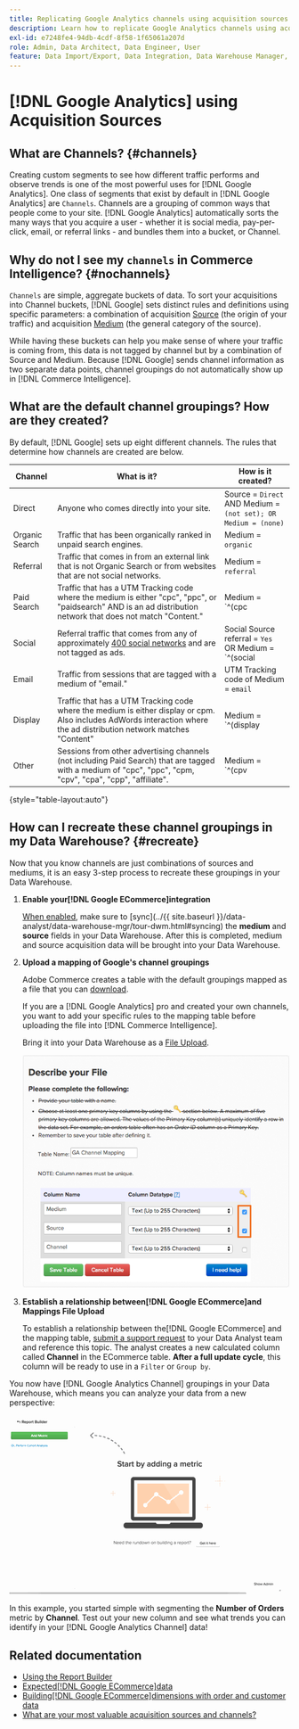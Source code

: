```yaml
---
title: Replicating Google Analytics channels using acquisition sources
description: Learn how to replicate Google Analytics channels using acquisition sources.
exl-id: e7248fe4-94db-4cdf-8f58-1f65061a207d
role: Admin, Data Architect, Data Engineer, User
feature: Data Import/Export, Data Integration, Data Warehouse Manager, Commerce Tables
---
```

# [!DNL Google Analytics] using Acquisition Sources

## What are Channels? {#channels}

Creating custom segments to see how different traffic performs and observe trends is one of the most powerful uses for [!DNL Google Analytics]. One class of segments that exist by default in [!DNL Google Analytics] are `Channels`. Channels are a grouping of common ways that people come to your site.  [!DNL Google Analytics] automatically sorts the many ways that you acquire a user - whether it is social media, pay-per-click, email, or referral links - and bundles them into a bucket, or Channel.

## Why do not I see my `channels` in Commerce Intelligence? {#nochannels}

`Channels` are simple, aggregate buckets of data. To sort your acquisitions into Channel buckets, [!DNL Google] sets distinct rules and definitions using specific parameters: a combination of acquisition [Source](https://support.google.com/analytics/answer/1033173?hl=en) (the origin of your traffic) and acquisition [Medium](https://support.google.com/analytics/answer/6099206?hl=en) (the general category of the source).

While having these buckets can help you make sense of where your traffic is coming from, this data is not tagged by channel but by a combination of Source and Medium. Because [!DNL Google] sends channel information as two separate data points, channel groupings do not automatically show up in [!DNL Commerce Intelligence].

## What are the default channel groupings? How are they created?

By default, [!DNL Google] sets up eight different channels. The rules that determine how channels are created are below.

| **Channel** | **What is it?** | **How is it created?** |
|---|---|---|
| Direct | Anyone who comes directly into your site. | Source = `Direct`<br>AND Medium = `(not set); OR Medium = (none)` |
| Organic Search | Traffic that has been organically ranked in unpaid search engines. | Medium = `organic` |
| Referral | Traffic that comes in from an external link that is not Organic Search or from websites that are not social networks. | Medium = `referral`|
| Paid Search | Traffic that has a UTM Tracking code where the medium is either "cpc", "ppc", or "paidsearch" AND is an ad distribution network that does not match "Content."| Medium = `^(cpc|ppc|paidsearch)$`<br>AND Ad Distribution Network ≠ `Content` |
| Social | Referral traffic that comes from any of approximately [400 social networks](https://www.annielytics.com/blog/analytics/sites-google-analytics-includes-in-social-reports/) and are not tagged as ads. | Social Source referral = `Yes`<br>OR Medium = `^(social|social-network|social-media|sm|social network|social media)$`|
| Email | Traffic from sessions that are tagged with a medium of "email." | UTM Tracking code of Medium = `email` |
| Display | Traffic that has a UTM Tracking code where the medium is either display or cpm. Also includes AdWords interaction where the ad distribution network matches "Content"                                 | Medium = `^(display|cpm|banner)$`<br>OR Ad Distribution Network = `Content`<br>AND Ad Format ≠ `Text` |
| Other | Sessions from other advertising channels (not including Paid Search) that are tagged with a medium of "cpc", "ppc", "cpm, "cpv", "cpa", "cpp", "affiliate".| Medium = `^(cpv|cpa|cpp|content-text)$`|

{style="table-layout:auto"}

## How can I recreate these channel groupings in my Data Warehouse? {#recreate}

Now that you know channels are just combinations of sources and mediums, it is an easy 3-step process to recreate these groupings in your Data Warehouse.

1. **Enable your[!DNL Google ECommerce]integration**

   [When enabled](../importing-data/integrations/google-ecommerce.md), make sure to [sync](../{{ site.baseurl }}/data-analyst/data-warehouse-mgr/tour-dwm.html#syncing) the **medium** and **source** fields in your Data Warehouse. After this is completed, medium and source acquisition data will be brought into your Data Warehouse.

1. **Upload a mapping of Google's channel groupings**

   Adobe Commerce creates a table with the default groupings mapped as a file that you can [download](../../assets/ga-channel-mapping.csv).

   If you are a [!DNL Google Analytics] pro and created your own channels, you want to add your specific rules to the mapping table before uploading the file into [!DNL Commerce Intelligence].

   Bring it into your Data Warehouse as a [File Upload](../importing-data/connecting-data/using-file-uploader.md).

   ![](../../assets/Setting_Primary_Keys.png)

1. **Establish a relationship between[!DNL Google ECommerce]and Mappings File Upload**

   To establish a relationship between the[!DNL Google ECommerce] and the mapping table, [submit a support request](../../guide-overview.md#Submitting-a-Support-Ticket) to your Data Analyst team and reference this topic. The analyst creates a new calculated column called **Channel** in the ECommerce table. **After a full update cycle**, this column will be ready to use in a `Filter` or `Group by`.

You now have [!DNL Google Analytics Channel] groupings in your Data Warehouse, which means you can analyze your data from a new perspective:

![Segmenting the Number of Orders metric by Channel](../../assets/GA_Channel_Gif.gif)

In this example, you started simple with segmenting the **Number of Orders** metric by **Channel**. Test out your new column and see what trends you can identify in your [!DNL Google Analytics Channel] data!

## Related documentation

* [Using the Report Builder](../../tutorials/using-visual-report-builder.md)
* [Expected[!DNL Google ECommerce]data](../importing-data/integrations/google-ecommerce-data.md)
* [Building[!DNL Google ECommerce]dimensions with order and customer data](../data-warehouse-mgr/bldg-google-ecomm-dim.md)
* [What are your most valuable acquisition sources and channels?](../analysis/most-value-source-channel.md)
